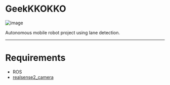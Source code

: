 # GeekKKOKKO

![image](https://user-images.githubusercontent.com/59908450/98464271-0e98ae00-2205-11eb-84a7-7e9db00362a6.png)

Autonomous mobile robot project using lane detection.

----
# Requirements
- ROS
- [realsense2_camera](https://github.com/IntelRealSense/librealsense/edit/master/readme.md)



